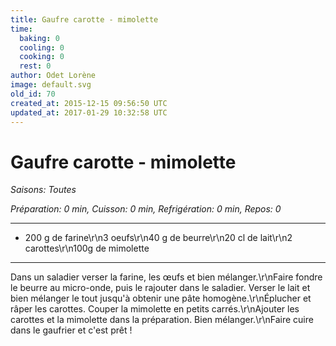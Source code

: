 ```yaml
---
title: Gaufre carotte - mimolette
time:
  baking: 0
  cooling: 0
  cooking: 0
  rest: 0
author: Odet Lorène
image: default.svg
old_id: 70
created_at: 2015-12-15 09:56:50 UTC
updated_at: 2017-01-29 10:32:58 UTC
---
```


# Gaufre carotte - mimolette



*Saisons: Toutes*

*Préparation: 0 min, Cuisson: 0 min, Refrigération: 0 min, Repos: 0*

---

- 200 g de farine\r\n3 oeufs\r\n40 g de beurre\r\n20 cl de lait\r\n2 carottes\r\n100g de mimolette

---

Dans un saladier verser la farine, les œufs et bien mélanger.\r\nFaire fondre le beurre au micro-onde, puis le rajouter dans le saladier. Verser le lait et bien mélanger le tout jusqu'à obtenir une pâte homogène.\r\nÉplucher et râper les carottes. Couper la mimolette en petits carrés.\r\nAjouter les carottes et la mimolette dans la préparation. Bien mélanger.\r\nFaire cuire dans le gaufrier et c'est prêt ! 
